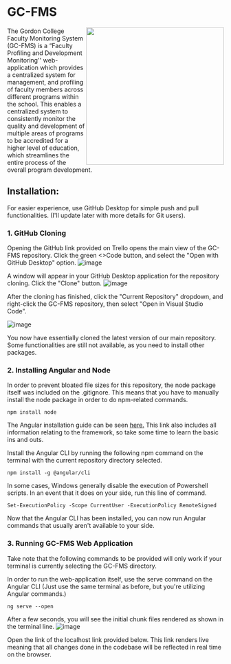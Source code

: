 # GC-FMS

<img src="https://github.com/paranoid-android12/GC-FAMS/assets/113983506/0c8cdbbc-c991-4115-a591-7386e855b208" align="right" height="320" width="320">

The Gordon College Faculty Monitoring System (GC-FMS) is a “Faculty Profiling and Development Monitoring'' web-application which provides a centralized system for management, and profiling of faculty members across different programs within the school. This enables a centralized system to consistently monitor the quality and development of multiple areas of programs to be accredited for a higher level of education, which streamlines the entire process of the overall program development.

## Installation:
For easier experience, use GitHub Desktop for simple push and pull functionalities. (I'll update later with more details for Git users).

### 1. GitHub Cloning
  Opening the GitHub link provided on Trello opens the main view of the GC-FMS repository. Click the green <>Code button, and select the "Open with GitHub Desktop" option.
  ![image](https://github.com/paranoid-android12/GC-FAMS/assets/113983506/3e42ce24-65cc-4b84-a838-bef819a96f74)

  A window will appear in your GitHub Desktop application for the repository cloning. Click the "Clone" button.
  ![image](https://github.com/paranoid-android12/GC-FAMS/assets/113983506/93f7a35f-0107-4bfa-a2e7-bbaec1da2f09)

  After the cloning has finished, click the "Current Repository" dropdown, and right-click the GC-FMS repository, then select "Open in Visual Studio Code".

  ![image](https://github.com/paranoid-android12/GC-FAMS/assets/113983506/b90cf0c5-1de7-479e-a85e-abe13aa0914f)

  You now have essentially cloned the latest version of our main repository. Some functionalities are still not available, as you need to install other packages.

### 2. Installing Angular and Node
  In order to prevent bloated file sizes for this repository, the node package itself was included on the .gitignore. This means that you have to manually install the node package in order to do npm-related commands.
  ```
  npm install node
  ```

  The Angular installation guide can be seen [here.](https://angular.io/guide/setup-local) This link also includes all information relating to the framework, so take some time to learn the basic ins and outs.

  Install the Angular CLI by running the following npm command on the terminal with the current repository directory selected.
  ```
  npm install -g @angular/cli
  ```

  In some cases, Windows generally disable the execution of Powershell scripts. In an event that it does on your side, run this line of command.
  ```
  Set-ExecutionPolicy -Scope CurrentUser -ExecutionPolicy RemoteSigned
  ```
  Now that the Angular CLI has been installed, you can now run Angular commands that usually aren't available to your side.

### 3. Running GC-FMS Web Application
  Take note that the following commands to be provided will only work if your terminal is currently selecting the GC-FMS directory.

  In order to run the web-application itself, use the serve command on the Angular CLI (Just use the same terminal as before, but you're utilizing Angular commands.)
  ```
  ng serve --open
  ```

  After a few seconds, you will see the initial chunk files rendered as shown in the terminal line.
  ![image](https://github.com/paranoid-android12/GC-FAMS/assets/113983506/1e79434d-08e8-4686-b21c-9fad88015ab8)

  Open the link of the localhost link provided below. This link renders live meaning that all changes done in the codebase will be reflected in real time on the browser.

